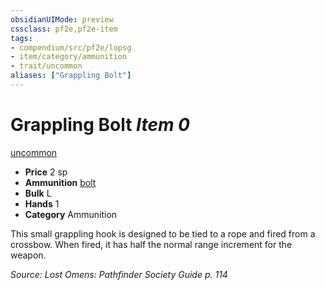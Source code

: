 ```yaml
---
obsidianUIMode: preview
cssclass: pf2e,pf2e-item
tags:
- compendium/src/pf2e/lopsg
- item/category/ammunition
- trait/uncommon
aliases: ["Grappling Bolt"]
---
```

# Grappling Bolt *Item 0*  
[uncommon](../../../Rules/traits/uncommon.md)  

- **Price** 2 sp
- **Ammunition** [bolt](bolt.md)
- **Bulk** L
- **Hands** 1
- **Category** Ammunition

This small grappling hook is designed to be tied to a rope and fired from a crossbow. When fired, it has half the normal range increment for the weapon.

*Source: Lost Omens: Pathfinder Society Guide p. 114*